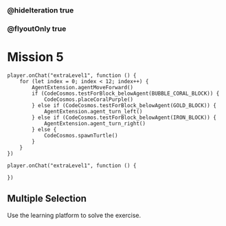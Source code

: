 ### @hideIteration true
### @flyoutOnly true
# Mission 5

```blocks
player.onChat("extraLevel1", function () {
    for (let index = 0; index < 12; index++) {
        AgentExtension.agentMoveForward()
        if (CodeCosmos.testForBlock_belowAgent(BUBBLE_CORAL_BLOCK)) {
            CodeCosmos.placeCoralPurple()
        } else if (CodeCosmos.testForBlock_belowAgent(GOLD_BLOCK)) {
            AgentExtension.agent_turn_left()
        } else if (CodeCosmos.testForBlock_belowAgent(IRON_BLOCK)) {
            AgentExtension.agent_turn_right()
        } else {
            CodeCosmos.spawnTurtle()
        }
    }
})
```

```template
player.onChat("extraLevel1", function () {
    
})
```

## Multiple Selection
Use the learning platform to solve the exercise.